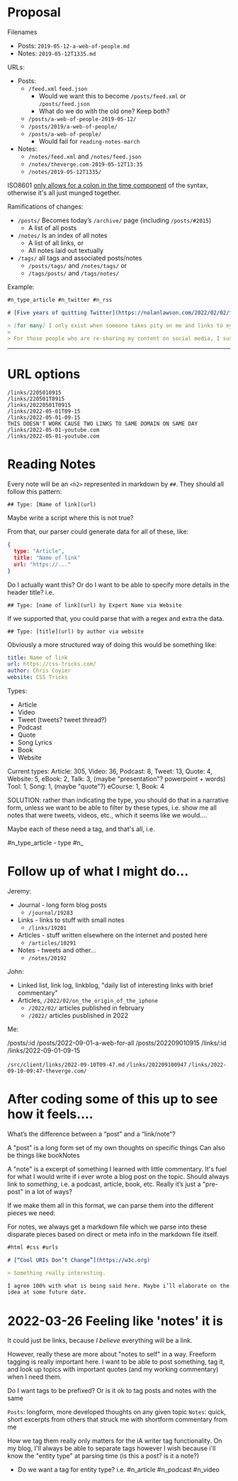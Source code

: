 # Proposal

Filenames
  - Posts: `2019-05-12-a-web-of-people.md`
  - Notes: `2019-05-12T1335.md`

URLs:
  - Posts:
    - `/feed.xml` `feed.json`
      - Would we want this to become `/posts/feed.xml` or `/posts/feed.json`
      - What do we do with the old one? Keep both?
    - `/posts/a-web-of-people-2019-05-12/`
    - `/posts/2019/a-web-of-people/`
    - `/posts/a-web-of-people/`
      - Would fail for `reading-notes-march`
  - Notes:
    - `/notes/feed.xml` and `/notes/feed.json`
    - `/notes/theverge.com-2019-05-12T13:35`
    - `/notes/2019-05-12T1335/`

ISO8601 [only allows for a colon in the time component](https://stackoverflow.com/questions/27725408/alternative-to-colon-in-a-time-format) of the syntax, otherwise it's all just munged together.

Ramifications of changes:

- `/posts/` Becomes today’s `/archive/` page (including `/posts/#2015`)
  - A list of all posts
- `/notes/` Is an index of all notes
  - A list of all links, or
  - All notes laid out textually
- `/tags/` all tags and associated posts/notes
  - `/posts/tags/` and `/notes/tags/` or
  - `/tags/posts/` and `/tags/notes/`

Example:

```md
#n_type_article #n_twitter #n_rss

# [Five years of quitting Twitter](https://nolanlawson.com/2022/02/02/five-years-of-quitting-twitter/)

> [for many] I only exist when someone takes pity on me and links to my blog from Twitter, Reddit, Hacker News, or a big site like CSS Tricks...
>
> For those people who are re-sharing my content on social media, I suspect most of them found it from their RSS feed. So RSS definitely still seems alive and well, even if it’s just a small upstream tributary for the roaring downstream river of Twitter, Reddit, etc
```

---

# URL options

```
/links/2205010915
/links/220501T0915
/links/20220501T0915
/links/2022-05-01T09-15
/links/2022-05-01-09-15
THIS DOESN'T WORK CAUSE TWO LINKS TO SAME DOMAIN ON SAME DAY
/links/2022-05-01-youtube.com
/links/2022-05-01-youtube.com
```

# Reading Notes

Every note will be an `<h2>` represented in markdown by `##`. They should all follow this pattern:

`## Type: [Name of link](url)`

Maybe write a script where this is not true?

From that, our parser could generate data for all of these, like:

```json
{
  type: "Article",
  title: "Name of link"
  url: "https://..."
}
```

Do I actually want this? Or do I want to be able to specify more details in the header title? i.e.

`## Type: [name of link](url) by Expert Name via Website`

If we supported that, you could parse that with a regex and extra the data.

`## Type: [title](url) by author via website`

Obviously a more structured way of doing this would be something like:

```yml
title: Name of link
url: https://css-tricks.com/
author: Chris Coyier
website: CSS Tricks 
```

Types:

- Article
- Video
- Tweet (tweets? tweet thread?)
- Podcast
- Quote
- Song Lyrics
- Book
- Website

Current types:
Article: 305,
Video: 36,
Podcast: 8,
Tweet: 13,
Quote: 4,
Website: 5,
eBook: 2,
Talk: 3, (maybe "presentation"? powerpoint + words)
Tool: 1,
Song: 1, (maybe "quote"?)
eCourse: 1,
Book: 4
  
SOLUTION: rather than indicating the type, you should do that in a narrative form, unless we want to be able to filter by these types, i.e. show me all notes that were tweets, videos, etc., which it seems like we would....

Maybe each of these need a tag, and that's all, i.e.

#n_type_article - type
#n_


# Follow up of what I might do...

Jeremy:

- Journal - long form blog posts
  - `/journal/19283`
- Links - links to stuff with small notes
  - `/links/19201`
- Articles - stuff written elsewhere on the internet and posted here
  - `/articles/10291`
- Notes - tweets and other...
  - `/notes/20192`

John:

- Linked list, link log, linkblog, "daily list of interesting links with brief commentary"
- Articles, `/2022/02/on_the_origin_of_the_iphone`
  - `/2022/02/` articles published in february
  - `/2022/` articles pusblished in 2022

Me:

/posts/:id
  /posts/2022-09-01-a-web-for-all
  /posts/202209010915
/links/:id
  /links/2022-09-01-09-15

`/src/client/links/2022-09-10T09-47.md`
`/links/202209100947`
`/links/2022-09-10-09:47-theverge.com/`


# After coding some of this up to see how it feels....

What’s the difference between a “post” and a “link/note”?

A "post" is a long form set of my own thoughts on specific things
Can also be things like bookNotes

A "note" is a excerpt of something I learned with little commentary. It's fuel
for what I would write if i ever wrote a blog post on the topic.
Should always link to _something_, i.e. a podcast, article, book, etc.
Really it’s just a "pre-post" in a lot of ways?

If we make them all in this format, we can parse them into the different pieces we need:

For notes, we always get a markdown file which we parse into these disparate pieces based on direct or meta info in the markdown file itself.

```md
#html #css #urls

# [“Cool URIs Don’t Change”](https://w3c.org)

> Something really interesting.

I agree 100% with what is being said here. Maybe i’ll elaborate on the
idea at some future date.
```

# 2022-03-26 Feeling like 'notes' it is

It could just be links, because _I believe_ everything will be a link.

However, really these are more about "notes to self" in a way. Freeform tagging is really important here. I want to be able to post something, tag it, and look up topics with important quotes (and my working commentary) when I need them.

Do I want tags to be prefixed? Or is it ok to tag posts and notes with the same 

`Posts`: longform, more developed thoughts on any given topic
`Notes`: quick, short excerpts from others that struck me with shortform commentary from me

How we tag them really only matters for the iA writer tag functionality. On my blog, I'll always be able to separate tags however I wish because i'll know the "entity type" at parsing time (is this a post? is it a note?)

- Do we want a tag for entity type? i.e. #n_article #n_podcast #n_video
